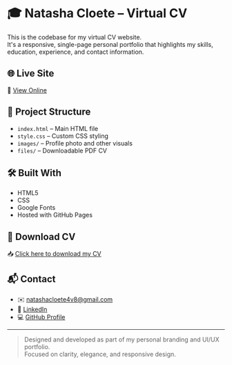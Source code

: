 # 🎓 Natasha Cloete – Virtual CV 

This is the codebase for my virtual CV website.  
It's a responsive, single-page personal portfolio that highlights my skills, education, experience, and contact information.

## 🌐 Live Site
🔗 [View Online](https://natashacloete.github.io/resume)

## 📁 Project Structure
- `index.html` – Main HTML file  
- `style.css` – Custom CSS styling  
- `images/` – Profile photo and other visuals  
- `files/` – Downloadable PDF CV  

## 🛠️ Built With
- HTML5  
- CSS 
- Google Fonts  
- Hosted with GitHub Pages  

## 📄 Download CV
📥 [Click here to download my CV](natasha-cloete-cv.pdf)

## 📬 Contact
- ✉️ [natashacloete4v8@gmail.com](mailto:natashacloete4v8@gmail.com)  
- 🔗 [LinkedIn](https://www.linkedin.com/in/natasha-cloete-67aa1627a)  
- 💻 [GitHub Profile](https://github.com/NatashaCloete)

---

> Designed and developed as part of my personal branding and UI/UX portfolio.  
> Focused on clarity, elegance, and responsive design.
